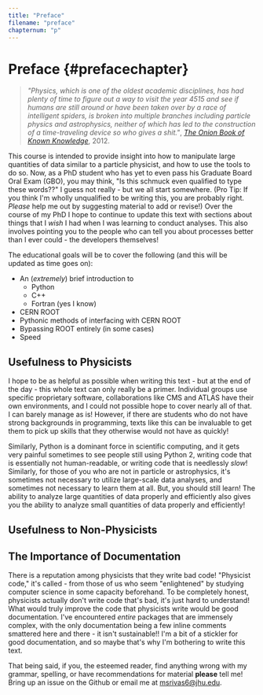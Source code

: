 ```yaml
---
title: "Preface"
filename: "preface"
chapternum: "p"
---
```


# Preface {#prefacechapter}

>_"Physics, which is one of the oldest academic disciplines, has had plenty of time to figure out a way to visit the year 4515 and see if humans are still around or have been taken over by a race of intelligent spiders, is broken into multiple branches including particle physics and astrophysics, neither of which has led to the construction of a time-traveling device so who gives a shit."_, [*The Onion Book of Known Knowledge*](https://mathijs.info/files/ebooks/onion.pdf), 2012.

This course is intended to provide insight into how to manipulate large quantities of data similar to a particle physicist, and how to use the tools to do so. Now, as a PhD student who has yet to even pass his Graduate Board Oral Exam (GBO), you may think, "Is this schmuck even qualified to type these words??" I guess not really - but we all start somewhere. (Pro Tip: If you think I'm wholly unqualified to be writing this, you are probably right. *Please* help me out by suggesting material to add or revise!) Over the course of my PhD I hope to continue to update this text with sections about things that I *wish* I had when I was learning to conduct analyses. This also involves pointing you to the people who can tell you about processes better than I ever could - the developers themselves!

The educational goals will be to cover the following (and this will be updated as time goes on):

* An (*extremely*) brief introduction to
  * Python
  * C++
  * Fortran (yes I know)
* CERN ROOT
* Pythonic methods of interfacing with CERN ROOT
* Bypassing ROOT entirely (in some cases)
* Speed

## Usefulness to Physicists

I hope to be as helpful as possible when writing this text - but at the end of the day - this whole text can only really be a primer. Individual groups use specific proprietary software, collaborations like CMS and ATLAS have their own environments, and I could not possible hope to cover nearly all of that. I can barely manage as is! However, if there are students who do not have strong backgrounds in programming, texts like this can be invaluable to get them to pick up skills that they otherwise would not have as quickly!

Similarly, Python is a dominant force in scientific computing, and it gets very painful sometimes to see people still using Python 2, writing code that is essentially not human-readable, or writing code that is needlessly *slow*! Similarly, for those of you who are not in particle or astrophysics, it's sometimes not necessary to utilize large-scale data analyses, and sometimes not necessary to learn them at all. But, you should still learn! The ability to analyze large quantities of data properly and efficiently also gives you the ability to analyze small quantities of data properly and efficiently!

## Usefulness to Non-Physicists

## The Importance of Documentation

There is a reputation among physicists that they write bad code! "Physicist code," it's called - from those of us who seem "enlightened" by studying computer science in some capacity beforehand. To be completely honest, physicists actually don't write code that's bad, it's just hard to understand! What would truly improve the code that physicists write would be good documentation. I've encountered *entire* packages that are immensely complex, with the only documentation being a few inline comments smattered here and there - it isn't sustainable!! I'm a bit of a stickler for good documentation, and so maybe that's why I'm bothering to write this text.

That being said, if you, the esteemed reader, find anything wrong with my grammar, spelling, or have recommendations for material **please** tell me! Bring up an issue on the Github or email me at [msrivas6@jhu.edu](mailto:msrivas6@jh.edu).